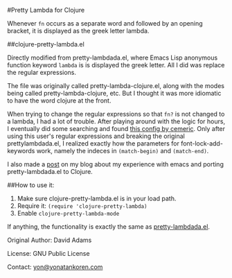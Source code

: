 #Pretty Lambda for Clojure

Whenever `fn` occurs as a separate word and followed by an opening bracket, it is displayed as the greek letter lambda.

##clojure-pretty-lambda.el

Directly modified from pretty-lambdada.el, where Emacs Lisp anonymous function keyword `lambda` is is displayed the greek letter.
All I did was replace the regular expressions.

The file was originally called pretty-lambda-clojure.el, along with the modes being called pretty-lambda-clojure, etc. But I thought
it was more idiomatic to have the word clojure at the front.

When trying to change the regular expressions so that `fn?` is not changed to a lambda, I had a lot of trouble. After playing around with the logic for hours,
I eventually did some searching and found [this config by cemeric](https://github.com/cemerick/.emacs.d#pretty-lambda-and-co). Only after using this user's regular expressions and
breaking the original prettylambdada.el, I realized exactly how the parameters for font-lock-add-keywords work, namely the indeces in `(match-begin)` and `(match-end)`.

I also made a [post](http://yonatankoren.com/post/4-emacs-cider-and-me) on my blog about my experience with emacs and porting pretty-lambdada.el to Clojure.

##How to use it:

1. Make sure clojure-pretty-lambda.el is in your load path.
2. Require it: `(require 'clojure-pretty-lambda)`
3. Enable `clojure-pretty-lambda-mode`

If anything, the functionality is exactly the same as
[pretty-lambdada.el](http://www.emacswiki.org/emacs/pretty-lambdada.el).

Original Author: David Adams

License: GNU Public License

Contact: yon@yonatankoren.com
